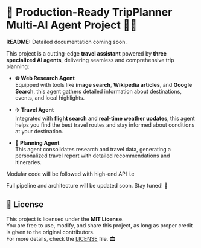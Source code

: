 # 🎇 Production-Ready TripPlanner Multi-AI Agent Project 🚀🎆

**README:** Detailed documentation coming soon.

This project is a cutting-edge **travel assistant** powered by **three specialized AI agents**, delivering seamless and comprehensive trip planning:  

- **🌐 Web Research Agent**  
  Equipped with tools like **image search**, **Wikipedia articles**, and **Google Search**, this agent gathers detailed information about destinations, events, and local highlights.  

- **✈️ Travel Agent**  
  Integrated with **flight search** and **real-time weather updates**, this agent helps you find the best travel routes and stay informed about conditions at your destination.  

- **🧠 Planning Agent**  
  This agent consolidates research and travel data, generating a personalized travel report with detailed recommendations and itineraries.

Modular code will be followed with high-end API i.e 

Full pipeline and architecture will be updated soon. Stay tuned! 🚀



## 📜 License
This project is licensed under the **MIT License**.  
You are free to use, modify, and share this project, as long as proper credit is given to the original contributors.  
For more details, check the [LICENSE](LICENSE) file. 🏛️


